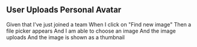 ## User Uploads Personal Avatar

Given that I've just joined a team
When I click on "Find new image"
Then a file picker appears
And I am able to choose an image
And the image uploads
And the image is shown as a thumbnail
